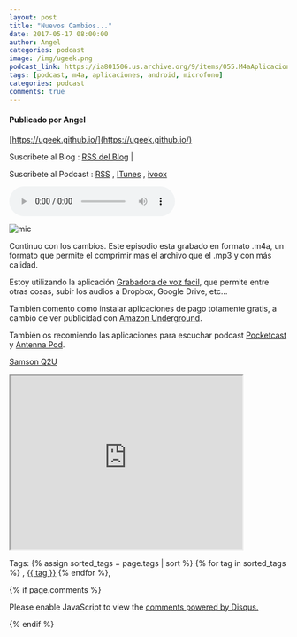 ```yaml
---
layout: post
title: "Nuevos Cambios..."
date: 2017-05-17 08:00:00
author: Angel
categories: podcast
image: /img/ugeek.png
podcast_link: https://ia801506.us.archive.org/9/items/055.M4aAplicacionesDePodcastYNuevoMicro/055.%20M4a,%20aplicaciones%20de%20Podcast%20y%20nuevo%20micro.mp3
tags: [podcast, m4a, aplicaciones, android, microfono]
categories: podcast
comments: true
---
```

#### Publicado por Angel

[https://ugeek.github.io/](https://ugeek.github.io/)

Suscribete al Blog :  [RSS del Blog](http://feeds.feedburner.com/uGeekBlog) |

Suscribete al Podcast :  [RSS](http://feeds.feedburner.com/ugeek) , [ITunes](https://itunes.apple.com/us/podcast/ugeek/id1201421866?mt=2) , [ivoox](https://www.ivoox.com/podcast-ugeek_sq_f1383493_1.html)

<audio controls>
  <source src="https://ia801506.us.archive.org/9/items/055.M4aAplicacionesDePodcastYNuevoMicro/055.%20M4a,%20aplicaciones%20de%20Podcast%20y%20nuevo%20micro.mp3" type="audio/mpeg">
Your browser does not support the audio element.
</audio>
<!-- ---------------------------------------------------Pon aquí el audio-------------------------------------------------------- -->


![mic](https://ugeek.github.io/img/post/mic.png)

Continuo con los cambios. Este episodio esta grabado en formato .m4a, un formato que permite el comprimir mas el archivo que el .mp3 y con más calidad.

Estoy utilizando la aplicación [Grabadora de voz facil](https://play.google.com/store/apps/details?id=com.coffeebeanventures.easyvoicerecorder), que permite entre otras cosas, subir los audios a Dropbox, Google Drive, etc...  

También comento como instalar aplicaciones de pago totamente gratis, a cambio de ver publicidad con [Amazon Underground](https://www.amazon.es/gp/mas/get/android).  

También os recomiendo las aplicaciones para escuchar podcast  [Pocketcast](https://play.google.com/store/apps/details?id=au.com.shiftyjelly.pocketcasts) y [Antenna Pod](https://play.google.com/store/apps/details?id=de.danoeh.antennapod).  

[Samson Q2U](http://www.samsontech.com/samson/products/microphones/usb-microphones/q2u/)


<iframe width="420" height="315"
src="https://www.youtube.com/embed/CSnfrj7nubM">
</iframe>


<!-- -------------------------------------Aquí abajo los comentarios -------------------------------------------  -->
Tags: {% assign sorted_tags = page.tags | sort %} {% for tag in sorted_tags %} , <span class="tag"><a href="/tag#{{ tag }}">{{ tag }}</a></span> {% endfor %},


{% if page.comments %}
<div id="disqus_thread"></div>
<script>

/**
*  RECOMMENDED CONFIGURATION VARIABLES: EDIT AND UNCOMMENT THE SECTION BELOW TO INSERT DYNAMIC VALUES FROM YOUR PLATFORM OR CMS.
*  LEARN WHY DEFINING THESE VARIABLES IS IMPORTANT: https://disqus.com/admin/universalcode/#configuration-variables*/
/*
var disqus_config = function () {
this.page.url = PAGE_URL;  // Replace PAGE_URL with your page's canonical URL variable
this.page.identifier = PAGE_IDENTIFIER; // Replace PAGE_IDENTIFIER with your page's unique identifier variable
};
*/
(function() { // DON'T EDIT BELOW THIS LINE
var d = document, s = d.createElement('script');
s.src = 'https://https-angelbcn-github-io-ugeek.disqus.com/embed.js';
s.setAttribute('data-timestamp', +new Date());
(d.head || d.body).appendChild(s);
})();
</script>
<noscript>Please enable JavaScript to view the <a href="https://disqus.com/?ref_noscript">comments powered by Disqus.</a></noscript>

{% endif %}

<script id="dsq-count-scr" src="//https-angelbcn-github-io-ugeek.disqus.com/count.js" async></script>

